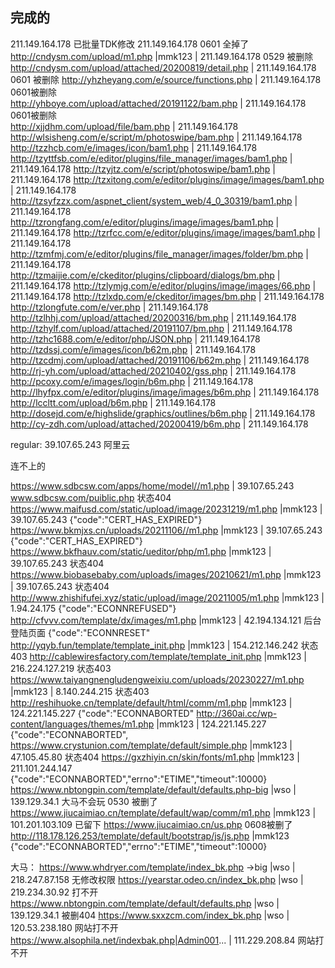 ## 完成的
211.149.164.178  已批量TDK修改
211.149.164.178 0601 全掉了
http://cndysm.com/upload/m1.php |mmk123 | 211.149.164.178    0529 被删除
http://cndysm.com/upload/attached/20200819/detail.php | 211.149.164.178  0601 被删除
http://yhzheyang.com/e/source/functions.php | 211.149.164.178 0601被删除  
http://yhboye.com/upload/attached/20191122/bam.php | 211.149.164.178 0601被删除  
http://xjjdhm.com/upload/file/bam.php | 211.149.164.178
http://wlsisheng.com/e/script/m/photoswipe/bam.php | 211.149.164.178
http://tzzhcb.com/e/images/icon/bam1.php | 211.149.164.178
http://tzyttfsb.com/e/editor/plugins/file_manager/images/bam1.php | 211.149.164.178
http://tzyjtz.com/e/script/photoswipe/bam1.php | 211.149.164.178
http://tzxitong.com/e/editor/plugins/image/images/bam1.php | 211.149.164.178
http://tzsyfzzx.com/aspnet_client/system_web/4_0_30319/bam1.php | 211.149.164.178
http://tzrongfang.com/e/editor/plugins/image/images/bam1.php | 211.149.164.178
http://tzrfcc.com/e/editor/plugins/image/images/bam1.php | 211.149.164.178
http://tzmfmj.com/e/editor/plugins/file_manager/images/folder/bm.php | 211.149.164.178
http://tzmaijie.com/e/ckeditor/plugins/clipboard/dialogs/bm.php | 211.149.164.178
http://tzlymjg.com/e/editor/plugins/image/images/66.php | 211.149.164.178
http://tzlxdp.com/e/ckeditor/images/bm.php | 211.149.164.178
http://tzlongfute.com/e/ver.php | 211.149.164.178
http://tzlhhj.com/upload/attached/20200316/bm.php | 211.149.164.178
http://tzhylf.com/upload/attached/20191107/bm.php | 211.149.164.178
http://tzhc1688.com/e/editor/php/JSON.php | 211.149.164.178
http://tzdssj.com/e/images/icon/b62m.php | 211.149.164.178
http://tzcdmj.com/upload/attached/20191106/b62m.php | 211.149.164.178
http://rj-yh.com/upload/attached/20210402/gss.php | 211.149.164.178
http://pcoxy.com/e/images/login/b6m.php | 211.149.164.178
http://lhyfpx.com/e/editor/plugins/image/images/b6m.php | 211.149.164.178
http://lccltt.com/upload/b6m.php | 211.149.164.178
http://dosejd.com/e/highslide/graphics/outlines/b6m.php | 211.149.164.178
http://cy-zdh.com/upload/attached/20200419/b6m.php | 211.149.164.178


regular: 
39.107.65.243 阿里云



连不上的


https://www.sdbcsw.com/apps/home/model//m1.php | 39.107.65.243  www.sdbcsw.com/puiblic.php   状态404
https://www.maifusd.com/static/upload/image/20231219/m1.php |mmk123 | 39.107.65.243       {"code":"CERT_HAS_EXPIRED"}
https://www.bkmjxs.cn/uploads/20211106//m1.php |mmk123 | 39.107.65.243             {"code":"CERT_HAS_EXPIRED"}
https://www.bkfhauv.com/static/ueditor/php/m1.php |mmk123 | 39.107.65.243       状态404
https://www.biobasebaby.com/uploads/images/20210621/m1.php |mmk123 | 39.107.65.243    状态404
http://www.zhishifufei.xyz/static/upload/image/20211005/m1.php |mmk123 | 1.94.24.175   {"code":"ECONNREFUSED"}
http://cfvvv.com/template/dx/images/m1.php |mmk123 | 42.194.134.121  后台登陆页面       {"code":"ECONNRESET"
http://yqyb.fun/template/template_init.php |mmk123 | 154.212.146.242      状态403
http://cablewiresfactory.com/template/template_init.php |mmk123 | 216.224.127.219    状态403
https://www.taiyangnengludengweixiu.com/uploads/20230227/m1.php |mmk123 | 8.140.244.215   状态403
http://reshihuoke.cn/template/default/html/comm/m1.php |mmk123 | 124.221.145.227    {"code":"ECONNABORTED"
http://360ai.cc/wp-content/languages/themes/m1.php |mmk123 | 124.221.145.227   {"code":"ECONNABORTED",
https://www.crystunion.com/template/default/simple.php |mmk123 | 47.105.45.80    状态404
https://gxzhiyin.cn/skin/fonts/m1.php |mmk123 | 211.101.244.147        {"code":"ECONNABORTED","errno":"ETIME","timeout":10000}
https://www.nbtongpin.com/template/default/defaults.php-big |wso | 139.129.34.1  大马不会玩 0530 被删了 
https://www.jiucaimiao.cn/template/default/wap/comm/m1.php |mmk123 | 101.201.103.109  已留下 https://www.jiucaimiao.cn/us.php  0608被删了
http://118.178.126.253/template/default/bootstrap/js/js.php |mmk123    {"code":"ECONNABORTED","errno":"ETIME","timeout":10000}

大马：
https://www.whdryer.com/template/index_bk.php ->big |wso | 218.247.87.158  无修改权限
https://yearstar.odeo.cn/index_bk.php |wso | 219.234.30.92    打不开
https://www.nbtongpin.com/template/default/defaults.php |wso | 139.129.34.1    被删404
https://www.sxxzcm.com/index_bk.php  |wso | 120.53.238.180   网站打不开
https://www.alsophila.net/indexbak.php|Admin001... | 111.229.208.84   网站打不开